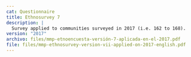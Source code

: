 ```yaml
---
cat: Questionnaire
title: Ethnosurvey 7
description: |
  Survey applied to communities surveyed in 2017 (i.e. 162 to 168).
version: "2017"
archivo: files/mmp-etnoencuesta-versión-7-aplicada-en-el-2017.pdf
file: files/mmp-ethnosurvey-version-vii-applied-on-2017-english.pdf
---
```

